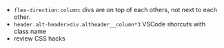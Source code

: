 - `flex-direction:column`: divs are on top of each others, not next to each other.
- `header.alt-header>div.altheader__column*3` VSCode shorcuts with class name
- review CSS hacks
